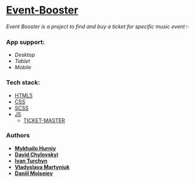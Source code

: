 # [Event-Booster](https://miha77777ua.github.io/Event-Booster/)

*Event Booster is a project to find and buy a ticket for specific music event✨*

### App support:

- *Desktop*
- *Tablet*
- *Mobile*

### Tech stack:

- [HTML5](https://en.wikipedia.org/wiki/HTML5)
- [CSS](https://en.wikipedia.org/wiki/CSS)
- [SCSS](https://sass-lang.com/)
- [JS](https://uk.wikipedia.org/wiki/JavaScript)
  - [TICKET-MASTER](https://developer.ticketmaster.com/products-and-docs/apis/discovery-api/v2/)

### Authors

- [**Mykhailo Hurniy**](https://github.com/Miha77777ua)
- [**David Chylovskyi**](https://github.com/SherlokHolmss)
- [**Ivan Turchyn**](https://github.com/IvanTurcyn15)
- [**Vladyslava Martyniuk**](https://github.com/vladyslava-martyniuk)
- [**Daniil Moiseiev**](https://github.com/DangerousBlock)

